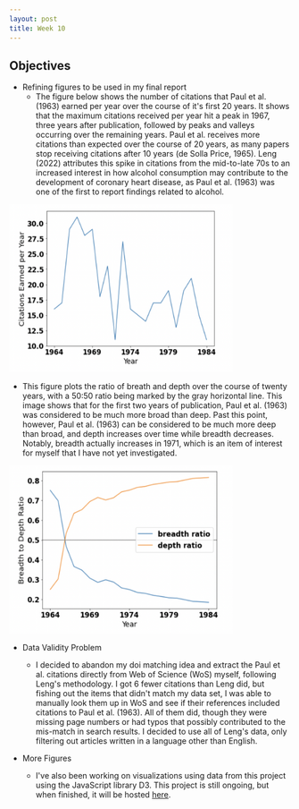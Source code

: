 ```yaml
---
layout: post
title: Week 10
---
```


## Objectives
- Refining figures to be used in my final report
  - The figure below shows the number of citations that Paul et al. (1963) earned per year over the course of it's first 20 years. It shows that the maximum citations received per year hit a peak in 1967, three years after publication, followed by peaks and valleys occurring over the remaining years. Paul et al. receives more citations than expected over the course of 20 years, as many papers stop receiving citations after 10 years (de Solla Price, 1965). Leng (2022) attributes this spike in citations from the mid-to-late 70s to an increased interest in how alcohol consumption may contribute to the development of coronary heart disease, as Paul et al. (1963) was one of the first to report findings related to alcohol. 

 <img src="/images/Citation_count.png" width="400" height="300" alt="The number of citations Paul et al. (1963) earned each year over the first twenty years of publication. The paper received the maximum number of citation per year in 1967, with peaks and valleys following over time. Surprisingly, Paul et al. (1963) continued to earn citations even 15 to 20 years after publication. Leng (2022) attributes this to a new interest in a potential correlation between alcohol consumption and CHD that began in the mid-to-late 70's.">
 
  - This figure plots the ratio of breath and depth over the course of twenty years, with a 50:50 ratio being marked by the gray horizontal line. This image shows that for the first two years of publication, Paul et al. (1963) was considered to be much more broad than deep. Past this point, however, Paul et al. (1963) can be considered to be much more deep than broad, and depth increases over time while breadth decreases. Notably, breadth actually increases in 1971, which is an item of interest for myself that I have not yet investigated. 
 
<img src="/images/BD_ratio.png" width="400" height="300" alt="The ratio of citing papers classified as 'broad' (blue) vs. those classified as 'deep' (orange) for Paul et al. (1963). The grey line indicates a ratio of 0.5, the point at which Paul et al. (1963) has equal breadth and depth. This point occurs around 1966, after which the ratio of depth increases over time while the ratio of breadth decreases. In the first year of publication, there are more 'broad' nodes than deep ones (0.75 to 0.25). After three years, there's nearly an even split (0.46 to 0.53), but the percentage of 'deep' nodes continues to grow while the percentage of 'broad' ones decreases. ">

- Data Validity Problem
  - I decided to abandon my doi matching idea and extract the Paul et al. citations directly from Web of Science (WoS) myself, following Leng's methodology. I got 6 fewer citations than Leng did, but fishing out the items that didn't match my data set, I was able to manually look them up in WoS and see if their references included citations to Paul et al. (1963). All of them did, though they were missing page numbers or had typos that possibly contributed to the mis-match in search results. I decided to use all of Leng's data, only filtering out articles written in a language other than English. 

- More Figures
  - I've also been working on visualizations using data from this project using the JavaScript library D3. This project is still ongoing, but when finished, it will be hosted <a href="https://el-wittmer.github.io/Paul_1963/">here</a>.
